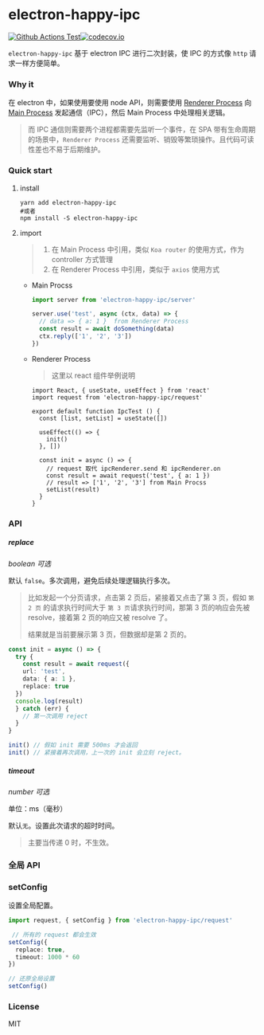 # electron-happy-ipc

[![Github Actions Test](https://github.com/tangdaohai/electron-happy-ipc/workflows/Test/badge.svg)](https://github.com/tangdaohai/electron-happy-ipc/actions?query=workflow%3ATest)[![codecov.io](https://codecov.io/gh/tangdaohai/electron-happy-ipc/branch/master/graph/badge.svg)](https://codecov.io/gh/tangdaohai/electron-happy-ipc)

`electron-happy-ipc` 基于 electron IPC 进行二次封装，使 IPC 的方式像 `http` 请求一样方便简单。

### Why it

在 electron 中，如果使用要使用 node API，则需要使用 [Renderer Process](https://www.electronjs.org/docs/api/ipc-renderer) 向 [Main Process](https://www.electronjs.org/docs/api/ipc-main) 发起通信（IPC），然后 Main Process 中处理相关逻辑。

> 而 IPC 通信则需要两个进程都需要先监听一个事件，在 SPA 带有生命周期的场景中，`Renderer Process` 还需要监听、销毁等繁琐操作。且代码可读性差也不易于后期维护。

### Quick start

1. install

   ```shell
   yarn add electron-happy-ipc
   #或者
   npm install -S electron-happy-ipc
   ```

2. import

   > 1. 在 Main Process 中引用，类似 `Koa router` 的使用方式，作为 controller 方式管理
   > 2. 在 Renderer Process 中引用，类似于 `axios` 使用方式

   * Main Procss

     ```typescript
     import server from 'electron-happy-ipc/server'
     
     server.use('test', async (ctx, data) => {
       // data => { a: 1 }  from Renderer Process
       const result = await doSomething(data)
       ctx.reply(['1', '2', '3'])
     })
     ```

   * Renderer Process

     > 这里以 react 组件举例说明

     

     ```react
     import React, { useState, useEffect } from 'react'
     import request from 'electron-happy-ipc/request'
     
     export default function IpcTest () {
       const [list, setList] = useState([])
         
       useEffect(() => {
         init()
       }, [])
       
       const init = async () => {
         // request 取代 ipcRenderer.send 和 ipcRenderer.on
         const result = await request('test', { a: 1 })
         // result => ['1', '2', '3'] from Main Procss
         setList(result)
       }
     }
     ```

     

### API

##### replace

*boolean 可选*

默认 `false`。多次调用，避免后续处理逻辑执行多次。

> 比如发起一个分页请求，点击第 2 页后，紧接着又点击了第 3 页，假如 `第 2 页` 的请求执行时间大于 `第 3 页`请求执行时间，那第 3 页的响应会先被 resolve，接着第 2 页的响应又被 resolve 了。
>
> 结果就是当前要展示第 3 页，但数据却是第 2 页的。

```typescript
const init = async () => {
  try {
    const result = await request({
    url: 'test',
    data: { a: 1 },
    replace: true
  })
  console.log(result)
  } catch (err) {
    // 第一次调用 reject
  }
}

init() // 假如 init 需要 500ms 才会返回
init() // 紧接着再次调用，上一次的 init 会立刻 reject。
```

##### timeout

*number 可选*

单位：ms（毫秒）

默认`无`。设置此次请求的超时时间。

> 主要当传递 0 时，不生效。

### 全局 API

### setConfig

设置全局配置。

```typescript
import request, { setConfig } from 'electron-happy-ipc/request'

 // 所有的 request 都会生效
setConfig({
  replace: true,
  timeout: 1000 * 60
})

// 还原全局设置
setConfig()
```



### License

MIT
